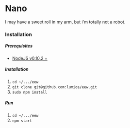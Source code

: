 # Nano
I may have a sweet roll in my arm, but i'm totally not a robot.

### Installation
##### Prerequisites
- [NodeJS v0.10.2 +](https://nodejs.org/download/)

##### Installation
1. `cd ~/.../eew`
2. `git clone git@github.com:lumios/eew.git`
3. `sudo npm install`

##### Run
1. `cd ~/.../eew`
2. `npm start`

